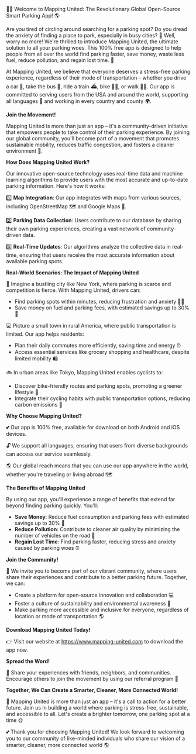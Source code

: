 🚀💡 Welcome to Mapping United: The Revolutionary Global Open-Source Smart Parking App! 🌎

Are you tired of circling around searching for a parking spot? Do you dread the anxiety of finding a place to park, especially in busy cities? 🤯 Well, worry no more! We're thrilled to introduce Mapping United, the ultimate solution to all your parking woes. This 100% free app is designed to help people from all over the world find parking faster, save money, waste less fuel, reduce pollution, and regain lost time. 💪

At Mapping United, we believe that everyone deserves a stress-free parking experience, regardless of their mode of transportation – whether you drive a car 🚗, take the bus 🚌, ride a train ⛴️, bike 🚴‍♀️, or walk 🚶‍♂️. Our app is committed to serving users from the USA and around the world, supporting all languages 💬 and working in every country and county 🌍.

**Join the Movement!**

Mapping United is more than just an app – it's a community-driven initiative that empowers people to take control of their parking experience. By joining our global community, you'll become part of a movement that promotes sustainable mobility, reduces traffic congestion, and fosters a cleaner environment 🌟.

**How Does Mapping United Work?**

Our innovative open-source technology uses real-time data and machine learning algorithms to provide users with the most accurate and up-to-date parking information. Here's how it works:

1️⃣ **Map Integration**: Our app integrates with maps from various sources, including OpenStreetMap 🗺️ and Google Maps 📍.

2️⃣ **Parking Data Collection**: Users contribute to our database by sharing their own parking experiences, creating a vast network of community-driven data.

3️⃣ **Real-Time Updates**: Our algorithms analyze the collective data in real-time, ensuring that users receive the most accurate information about available parking spots.

**Real-World Scenarios: The Impact of Mapping United**

🌆 Imagine a bustling city like New York, where parking is scarce and competition is fierce. With Mapping United, drivers can:

* Find parking spots within minutes, reducing frustration and anxiety 💁‍♀️
* Save money on fuel and parking fees, with estimated savings up to 30% 🤑

💻 Picture a small town in rural America, where public transportation is limited. Our app helps residents:

* Plan their daily commutes more efficiently, saving time and energy ⏰
* Access essential services like grocery shopping and healthcare, despite limited mobility 🛍️

🚲 In urban areas like Tokyo, Mapping United enables cyclists to:

* Discover bike-friendly routes and parking spots, promoting a greener lifestyle 🌿
* Integrate their cycling habits with public transportation options, reducing carbon emissions 🚮

**Why Choose Mapping United?**

💕 Our app is 100% free, available for download on both Android and iOS devices.

🔓 We support all languages, ensuring that users from diverse backgrounds can access our service seamlessly.

🌎 Our global reach means that you can use our app anywhere in the world, whether you're traveling or living abroad 🗺️

**The Benefits of Mapping United**

By using our app, you'll experience a range of benefits that extend far beyond finding parking quickly. You'll:

* **Save Money**: Reduce fuel consumption and parking fees with estimated savings up to 30% 🤑
* **Reduce Pollution**: Contribute to cleaner air quality by minimizing the number of vehicles on the road 🌿
* **Regain Lost Time**: Find parking faster, reducing stress and anxiety caused by parking woes ⏰

**Join the Community!**

👋 We invite you to become part of our vibrant community, where users share their experiences and contribute to a better parking future. Together, we can:

* Create a platform for open-source innovation and collaboration 💻
* Foster a culture of sustainability and environmental awareness 🌟
* Make parking more accessible and inclusive for everyone, regardless of location or mode of transportation 🌎

**Download Mapping United Today!**

👉 Visit our website at https://www.mapping-united.com to download the app now.

**Spread the Word!**

💬 Share your experiences with friends, neighbors, and communities. Encourage others to join the movement by using our referral program 🤝

**Together, We Can Create a Smarter, Cleaner, More Connected World!**

🌟 Mapping United is more than just an app – it's a call to action for a better future. Join us in building a world where parking is stress-free, sustainable, and accessible to all. Let's create a brighter tomorrow, one parking spot at a time 🌞

💕 Thank you for choosing Mapping United! We look forward to welcoming you to our community of like-minded individuals who share our vision of a smarter, cleaner, more connected world 🌎